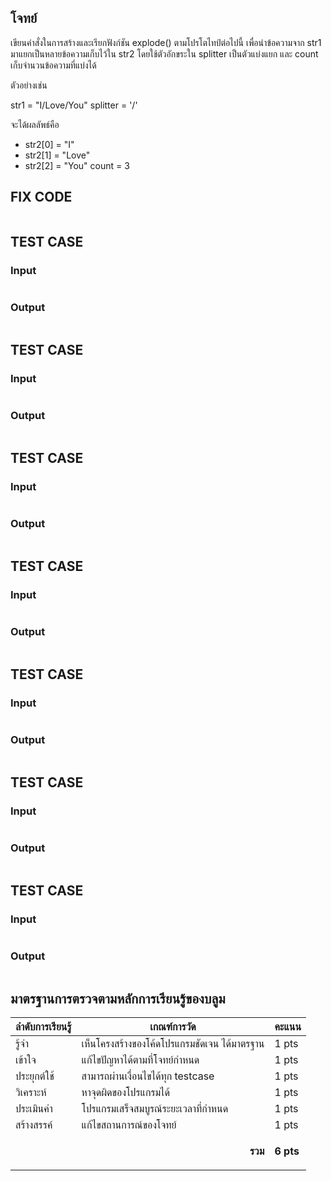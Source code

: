 ## โจทย์
เขียนคำสั่งในการสร้างและเรียกฟังก์ชัน explode() ตามโปรโตไทป์ต่อไปนี้ เพื่อนำข้อความจาก str1 มาแยกเป็นหลายข้อความเก็บไว้ใน str2 โดยใช้ตัวอักขระใน splitter เป็นตัวแบ่งแยก และ count เก็บจำนวนข้อความที่แบ่งได้

ตัวอย่างเช่น

str1 = "I/Love/You"
splitter = '/'

จะได้ผลลัพธ์คือ
- str2[0] = "I"
- str2[1] = "Love"
- str2[2] = "You"
count = 3



## FIX CODE
```c++

```

## TEST CASE
### Input
```bash

```
### Output
```bash

```

## TEST CASE
### Input
```bash

```
### Output
```bash

```

## TEST CASE
### Input
```bash

```
### Output
```bash

```
## TEST CASE
### Input
```bash

```
### Output
```bash

```
## TEST CASE
### Input
```bash

```
### Output
```bash

```
## TEST CASE
### Input
```bash

```
### Output
```bash

```
## TEST CASE
### Input
```bash

```
### Output
```bash

```

## มาตรฐานการตรวจตามหลักการเรียนรู้ของบลูม
| ลำดับการเรียนรู้ | เกณฑ์การวัด | คะแนน |
| -------- | -------- | -------- |
| รู้จำ | เห็นโครงสร้างของโค้ดโปรแกรมชัดเจน ได้มาตรฐาน | 1 pts |
| เข้าใจ | แก้ไขปัญหาได้ตามที่โจทย์กำหนด | 1 pts |
| ประยุกต์ใช้ | สามารถผ่านเงื่อนไขได้ทุก testcase | 1 pts |
| วิเคราะห์ | หาจุดผิดของโปรแกรมได้ | 1 pts |
| ประเมินค่า | โปรแกรมเสร็จสมบูรณ์ระยะเวลาที่กำหนด | 1 pts |
| สร้างสรรค์ | แก้ไขสถานการณ์ของโจทย์ | 1 pts |
||<p style='text-align: right !important;'>**รวม**</p>|**6 pts**|

